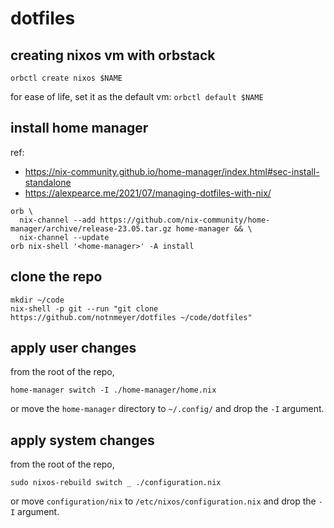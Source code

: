 # dotfiles

## creating nixos vm with orbstack
`orbctl create nixos $NAME`

for ease of life, set it as the default vm:
`orbctl default $NAME`

## install home manager

ref:
  - https://nix-community.github.io/home-manager/index.html#sec-install-standalone
  - https://alexpearce.me/2021/07/managing-dotfiles-with-nix/ 

```shell
orb \
  nix-channel --add https://github.com/nix-community/home-manager/archive/release-23.05.tar.gz home-manager && \
  nix-channel --update
orb nix-shell '<home-manager>' -A install
```

## clone the repo

```shell
mkdir ~/code
nix-shell -p git --run "git clone https://github.com/notnmeyer/dotfiles ~/code/dotfiles"
```

## apply user changes

from the root of the repo,

`home-manager switch -I ./home-manager/home.nix`

or move the `home-manager` directory to `~/.config/` and drop the `-I` argument.

## apply system changes

from the root of the repo,

`sudo nixos-rebuild switch _ ./configuration.nix`

or move `configuration/nix` to `/etc/nixos/configuration.nix` and drop the `-I` argument.
